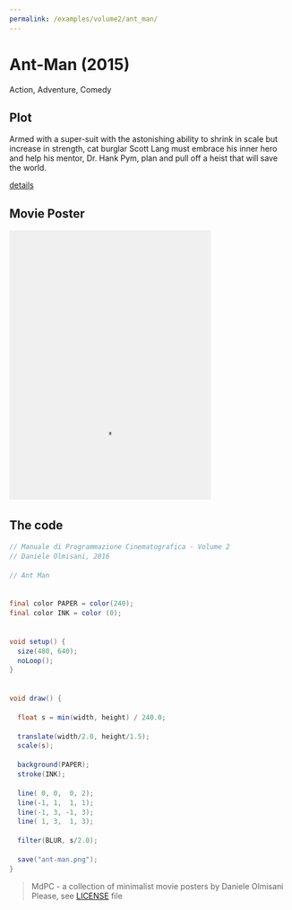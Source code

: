 ```yaml
---
permalink: /examples/volume2/ant_man/
---
```

# Ant-Man (2015)

Action, Adventure, Comedy

## Plot
Armed with a super-suit with the astonishing ability to shrink in scale but increase in strength, cat burglar Scott Lang must embrace his inner hero and help his mentor, Dr. Hank Pym, plan and pull off a heist that will save the world.

[details](https://www.imdb.com/title/tt0478970/)

## Movie Poster
<img src="ant-man.png"  width="360px" title="Ant-Man">


## The code
```java
// Manuale di Programmazione Cinematografica - Volume 2
// Daniele Olmisani, 2016

// Ant Man


final color PAPER = color(240);
final color INK = color (0);


void setup() {
  size(480, 640);
  noLoop();
}


void draw() {
  
  float s = min(width, height) / 240.0;
  
  translate(width/2.0, height/1.5);
  scale(s);
  
  background(PAPER);
  stroke(INK);
  
  line( 0, 0,  0, 2);
  line(-1, 1,  1, 1);
  line(-1, 3, -1, 3);
  line( 1, 3,  1, 3);
  
  filter(BLUR, s/2.0);
  
  save("ant-man.png");
}
```

> MdPC - a collection of minimalist movie posters
> by Daniele Olmisani
> Please, see [LICENSE](../../LICENSE) file
